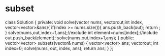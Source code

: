 # subset

class Solution {
private:
void solve(vector<int> nums, vector<int>out,int index,  vector<vector<int>>&ans){
    if(index >= nums.size()){
        ans.push_back(out);
        return ;
    }
    solve(nums,out,index+1,ans);//exclude
    int element=nums[index];//include
    out.push_back(element);
    solve(nums,out,index+1,ans); 
}
public:
    vector<vector<int>> subsets(vector<int>& nums) {
        vector<vector<int>> ans;
        vector<int>out;
        int index=0;
        solve(nums, out, index, ans);
        return ans;
    }
};
